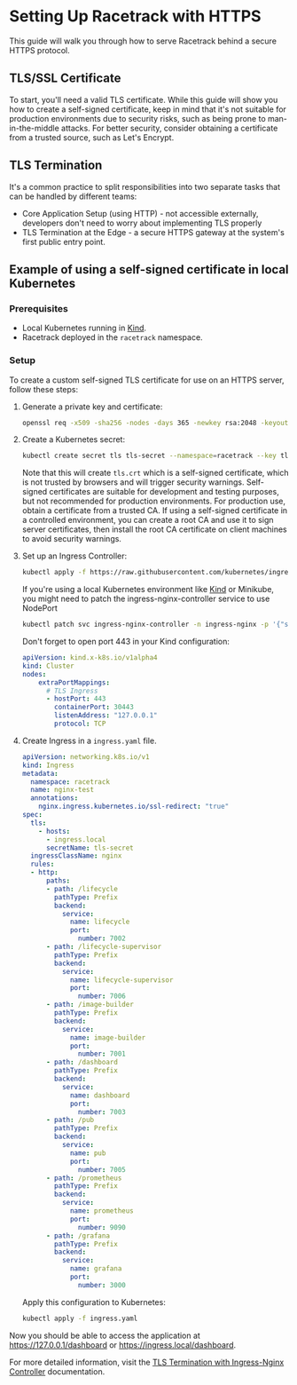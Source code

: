 # Setting Up Racetrack with HTTPS
This guide will walk you through how to serve Racetrack behind a secure HTTPS protocol.

## TLS/SSL Certificate
To start, you'll need a valid TLS certificate.
While this guide will show you how to create a self-signed certificate,
keep in mind that it's not suitable for production environments due to security risks,
such as being prone to man-in-the-middle attacks.
For better security, consider obtaining a certificate from a trusted source, such as Let's Encrypt.

## TLS Termination
It's a common practice to split responsibilities into two separate tasks that can be handled by different teams:
- Core Application Setup (using HTTP) - not accessible externally, developers don't need to worry about implementing TLS properly
- TLS Termination at the Edge - a secure HTTPS gateway at the system's first public entry point.

## Example of using a self-signed certificate in local Kubernetes

### Prerequisites

- Local Kubernetes running in [Kind](https://kind.sigs.k8s.io/).
- Racetrack deployed in the `racetrack` namespace.

### Setup
To create a custom self-signed TLS certificate for use on an HTTPS server, follow these steps:

1.  Generate a private key and certificate:
    ```sh
    openssl req -x509 -sha256 -nodes -days 365 -newkey rsa:2048 -keyout tls.key -out tls.crt -subj "/CN=ingress.local/O=nginxsvc"
    ```

2.  Create a Kubernetes secret:
    ```sh
    kubectl create secret tls tls-secret --namespace=racetrack --key tls.key --cert tls.crt
    ```
    
    Note that this will create `tls.crt` which is a self-signed certificate,
    which is not trusted by browsers and will trigger security warnings.
    Self-signed certificates are suitable for development and testing purposes,
    but not recommended for production environments.
    For production use, obtain a certificate from a trusted CA. If using a self-signed certificate
    in a controlled environment, you can create a root CA and use it to sign server certificates,
    then install the root CA certificate on client machines to avoid security warnings.

3.  Set up an Ingress Controller:
    ```sh
    kubectl apply -f https://raw.githubusercontent.com/kubernetes/ingress-nginx/controller-v1.8.2/deploy/static/provider/cloud/deploy.yaml
    ```
    
    If you're using a local Kubernetes environment like [Kind](https://kind.sigs.k8s.io/) or Minikube,
    you might need to patch the ingress-nginx-controller service to use NodePort
    ```sh
    kubectl patch svc ingress-nginx-controller -n ingress-nginx -p '{"spec": {"type": "NodePort", "ports": [{"nodePort": 30443, "port": 443, "targetPort": 443, "protocol": "TCP", "name": "https"}]}}'
    ```
    Don't forget to open port 443 in your Kind configuration:
    ```yaml
    apiVersion: kind.x-k8s.io/v1alpha4
    kind: Cluster
    nodes:
        extraPortMappings:
          # TLS Ingress
          - hostPort: 443
            containerPort: 30443
            listenAddress: "127.0.0.1"
            protocol: TCP
    ```

4.  Create Ingress in a `ingress.yaml` file.
    ```yaml
    apiVersion: networking.k8s.io/v1
    kind: Ingress
    metadata:
      namespace: racetrack
      name: nginx-test
      annotations:
        nginx.ingress.kubernetes.io/ssl-redirect: "true"
    spec:
      tls:
        - hosts:
          - ingress.local
          secretName: tls-secret
      ingressClassName: nginx
      rules:
      - http:
          paths:
          - path: /lifecycle
            pathType: Prefix
            backend:
              service:
                name: lifecycle
                port:
                  number: 7002
          - path: /lifecycle-supervisor
            pathType: Prefix
            backend:
              service:
                name: lifecycle-supervisor
                port:
                  number: 7006
          - path: /image-builder
            pathType: Prefix
            backend:
              service:
                name: image-builder
                port:
                  number: 7001
          - path: /dashboard
            pathType: Prefix
            backend:
              service:
                name: dashboard
                port:
                  number: 7003
          - path: /pub
            pathType: Prefix
            backend:
              service:
                name: pub
                port:
                  number: 7005
          - path: /prometheus
            pathType: Prefix
            backend:
              service:
                name: prometheus
                port:
                  number: 9090
          - path: /grafana
            pathType: Prefix
            backend:
              service:
                name: grafana
                port:
                  number: 3000
    ```
    
    Apply this configuration to Kubernetes:
    ```sh
    kubectl apply -f ingress.yaml
    ```

Now you should be able to access the application at https://127.0.0.1/dashboard or https://ingress.local/dashboard.

For more detailed information, visit the
[TLS Termination with Ingress-Nginx Controller](https://kubernetes.github.io/ingress-nginx/examples/tls-termination/)
documentation.
